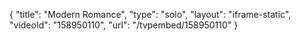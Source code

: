 {
    "title": "Modern Romance",
    "type": "solo",
    "layout": "iframe-static",
    "videoId": "158950110",
    "url": "\/tvpembed\/158950110"
}